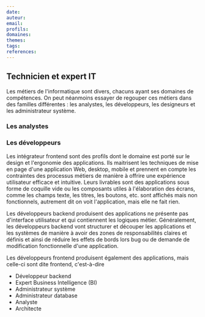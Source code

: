 ```yaml
---
date:
auteur: 
email:
profils:
domaines:
themes:
tags:
references:
---
```


## Technicien et expert IT

Les métiers de l'informatique sont divers, chacuns ayant ses domaines de compétences. On peut néanmoins essayer de regouper ces métiers dans des familles différentes : les analystes, les développeurs, les designeurs et les administrateur système. 

### Les analystes

### Les développeurs

Les intégrateur frontend sont des profils dont le domaine est porté sur le design et l'ergonomie des applications. Ils maitrisent les techniques de mise en page d'une application Web, desktop, mobile et prennent en compte les contraintes des processus métiers de manière à offrire une expérience utilisateur efficace et intuitive. Leurs livrables sont des applications sous forme de coquille vide ou les composants utiles à l'élaboration des écrans, comme les champs texte, les titres, les boutons, etc. sont affichés mais non fonctionnels, autrement dit on voit l'application, mais elle ne fait rien.

Les développeurs backend produisent des applications ne présente pas d'interface utilisateur et qui contiennent les logiques métier. Généralement, les développeurs backend vont structurer et découper les applications et les systèmes de manière à avoir des zones de responsabilités claires et définis et ainsi de réduire les effets de bords lors bug ou de demande de modification fonctionnelle d'une application.

Les développeurs frontend produisent également des applications, mais celle-ci sont dite frontend, c'est-à-dire
- Développeur backend
- Expert Business Intelligence (BI)
- Administrateur système
- Administrateur database
- Analyste
- Architecte
